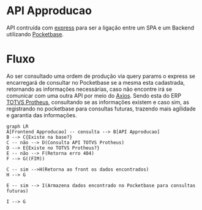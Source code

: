 # API Approducao

API contruída com [express](https://expressjs.com/pt-br/) para ser a ligação entre um SPA e um Backend utilizando [Pocketbase](https://pocketbase.io/).

# Fluxo

Ao ser consultado uma ordem de produção via query params o express se encarregará de consultar no Pocketbase se a mesma esta cadastrada, retornando as informações necessárias, caso não encontre irá se comunicar com uma outra API por meio do [Axios](https://axios-http.com/ptbr/docs/intro). Sendo esta do ERP [TOTVS Protheus](https://www.totvs.com/), consultando se as informações existem e caso sim, as registrando no pocketbase para consultas futuras, trazendo mais agilidade e garantia das informações.

```mermaid
graph LR
A[Frontend Approducao] -- consulta --> B[API Approducao]
B --> C{Existe na base?}
C -- não --> D(Consulta API TOTVS Protheus)
D --> E{Existe no TOTVS Protheus?}
E -- não --> F(Retorna erro 404)
F --> G((FIM))

C -- sim -->H(Retorna ao front os dados encontrados)
H --> G

E -- sim --> I(Armazena dados encontrado no Pocketbase para consultas futuras)

I --> G

```
